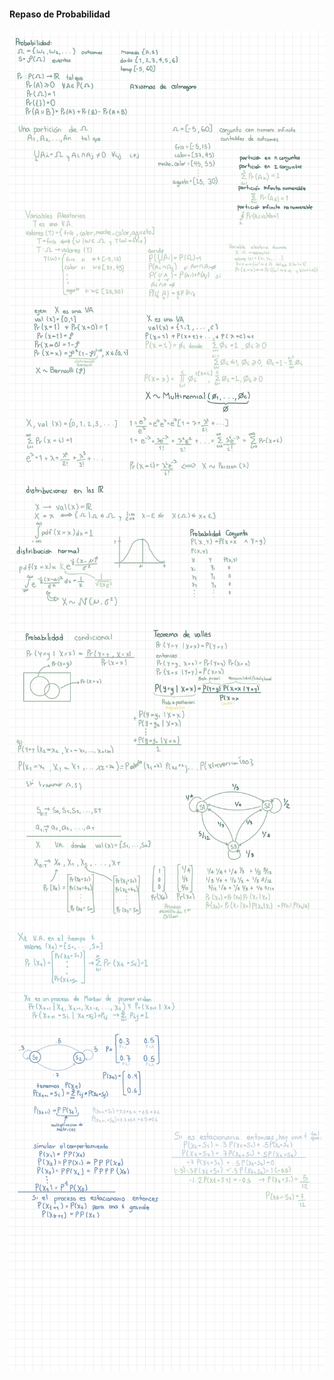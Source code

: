 #### Repaso de Probabilidad

<img src="images/prob.jpg" alt="Notas escritas en clase" />

<img src="images/prob2.jpg" alt="Notas escritas en clase" />

<img src="images/prob3.jpg" alt="Notas escritas en clase" />